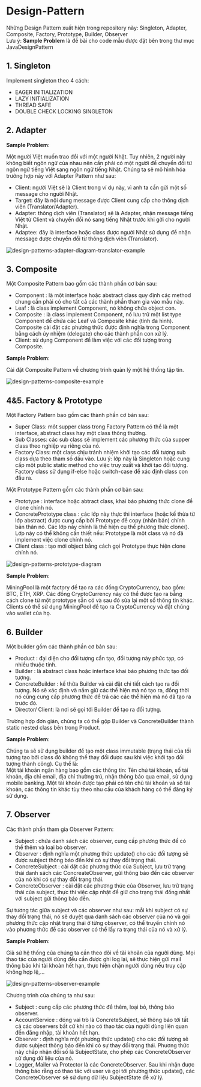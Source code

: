 # Design-Pattern
Những Design Pattern xuất hiện trong repository này: Singleton, Adapter, Composite, Factory, Prototype, Builder, Observer  
Lưu ý: **Sample Problem** là đề bài cho code mẫu được đặt bên trong thư mục JavaDesignPattern  
## 1. Singleton
Implement singleton theo 4 cách:
  - EAGER INITIALIZATION
  - LAZY INITIALIZATION
  - THREAD SAFE
  - DOUBLE CHECK LOCKING SINGLETON

## 2. Adapter
**Sample Problem**:  

Một người Việt muốn trao đổi với một người Nhật. Tuy nhiên, 2 người này không biết ngôn ngữ của nhau nên cần phải có một người để chuyển đổi từ ngôn ngữ tiếng Việt sang ngôn ngữ tiếng Nhật. Chúng ta sẽ mô hình hóa trường hợp này với Adapter Pattern như sau:
  - Client: người Việt sẽ là Client trong ví dụ này, vì anh ta cần gửi một số message cho người Nhật.
  - Target: đây là nội dung message được Client cung cấp cho thông dịch viên (Translator/Adapter).
  - Adapter: thông dịch viên (Translator) sẽ là Adapter, nhận message tiếng Việt từ Client và chuyển đổi nó sang tiếng Nhật trước khi gởi cho người Nhật.
  - Adaptee: đây là interface hoặc class được người Nhật sử dụng để nhận message được chuyển đổi từ thông dịch viên (Translator).  

![design-patterns-adapter-diagram-translator-example](https://user-images.githubusercontent.com/60953757/78984804-5bbe7f80-7b51-11ea-9ff5-54b286d0e118.png)

## 3. Composite
Một Composite Pattern bao gồm các thành phần cơ bản sau:
  - Component : là một interface hoặc abstract class quy định các method chung cần phải có cho tất cả các thành phần tham gia vào mẫu này.
  - Leaf : là class implement Component, nó không chứa object con.
  - Composite : là class implement Component, nó lưu trữ một list type Component để chứa các Leaf và Composite khác (tính đa hình). Composite cài đặt các phương thức được định nghĩa trong Component bằng cách ủy nhiệm (delegate) cho các thành phần con xử lý.
  - Client: sử dụng Component để làm việc với các đối tượng trong Composite.  

**Sample Problem**:  

Cài đặt Composite Pattern về chương trình quản lý một hệ thống tập tin.  

![design-patterns-composite-example](https://user-images.githubusercontent.com/60953757/79002796-6db51800-7b7b-11ea-9747-8b4e287fe270.png)

## 4&5. Factory & Prototype
Một Factory Pattern bao gồm các thành phần cơ bản sau:
  - Super Class: môt supper class trong Factory Pattern có thể là một interface, abstract class hay một class thông thường.
  - Sub Classes: các sub class sẽ implement các phương thức của supper class theo nghiệp vụ riêng của nó.
  - Factory Class: một class chịu tránh nhiệm khởi tạo các đối tượng sub class dựa theo tham số đầu vào. Lưu ý: lớp này là Singleton hoặc cung cấp một public static method cho việc truy xuất và khởi tạo đối tượng. Factory class sử dụng if-else hoặc switch-case để xác định class con đầu ra.  

Một Prototype Pattern gồm các thành phần cơ bản sau:
  - Prototype : interface hoặc abtract class, khai báo phương thức clone để clone chính nó.
  - ConcretePrototype class : các lớp này thực thi interface (hoặc kế thừa từ lớp abstract) được cung cấp bởi Prototype để copy (nhân bản) chính bản thân nó. Các lớp này chính là thể hiện cụ thể phương thức clone(). Lớp này có thể không cần thiết nếu: Prototype là một class và nó đã implement việc clone chính nó.
  - Client class : tạo mới object bằng cách gọi Prototype thực hiện clone chính nó.  

![design-patterns-prototype-diagram](https://user-images.githubusercontent.com/60953757/79008922-968fda00-7b88-11ea-9fdc-445762c3a21a.png)  

**Sample Problem**:  

MiningPool là một factory để tạo ra các đồng CryptoCurrency, bao gồm: BTC, ETH, XRP. Các đồng CryptoCurrency này có thể được tạo ra bằng cách clone từ một prototype sẵn có và sau đó sửa lại một số thông tin khác. Clients có thể sử dụng MiningPool để tạo ra CryptoCurrency và đặt chúng vào wallet của họ.  

## 6. Builder

Một builder gồm các thành phần cơ bản sau:

  - Product : đại diện cho đối tượng cần tạo, đối tượng này phức tạp, có nhiều thuộc tính.
  - Builder : là abstract class hoặc interface khai báo phương thức tạo đối tượng.
  - ConcreteBuilder : kế thừa Builder và cài đặt chi tiết cách tạo ra đối tượng. Nó sẽ xác định và nắm giữ các thể hiện mà nó tạo ra, đồng thời nó cũng cung cấp phương thức để trả các các thể hiện mà nó đã tạo ra trước đó.
  - Director/ Client: là nơi sẽ gọi tới Builder để tạo ra đối tượng.  
  
Trường hợp đơn giản, chúng ta có thể gộp Builder và ConcreteBuilder thành static nested class bên trong Product.  

**Sample Problem**:  

Chúng ta sẽ sử dụng builder để tạo một class immutable (trạng thái của tối tượng tạo bởi class đó không thể thay đổi được sau khi việc khởi tạo đối tượng thành công). Cụ thể là:  
Một tài khoản ngân hàng bao gồm các thông tin: Tên chủ tài khoản, số tài khoản, địa chỉ email, địa chỉ thường trú, nhận thông báo qua email, sử dụng mobile banking. Một tài khoản được tạo phải có tên chủ tài khoản và số tài khoản, các thông tin khác tùy theo nhu cầu của khách hàng có thể đăng ký sử dụng.  

## 7. Observer

Các thành phần tham gia Observer Pattern:

  - Subject : chứa danh sách các observer,  cung cấp phương thức để có thể thêm và loại bỏ observer.
  - Observer : định nghĩa một phương thức update() cho các đối tượng sẽ được subject thông báo đến khi có sự thay đổi trạng thái.
  - ConcreteSubject : cài đặt các phương thức của Subject, lưu trữ trạng thái danh sách các ConcreateObserver, gửi thông báo đến các observer của nó khi có sự thay đổi trạng thái.
  - ConcreteObserver : cài đặt các phương thức của Observer, lưu trữ trạng thái của subject, thực thi việc cập nhật để giữ cho trạng thái đồng nhất với subject gửi thông báo đến.  
  
Sự tương tác giữa subject và các observer như sau: mỗi khi subject có sự thay đổi trạng thái, nó sẽ duyệt qua danh sách các observer của nó và gọi phương thức cập nhật trạng thái ở từng observer, có thể truyền chính nó vào phương thức để các observer có thể lấy ra trạng thái của nó và xử lý.  

**Sample Problem**: 

Giả sử hệ thống của chúng ta cần theo dõi về tài khoản của người dùng. Mọi thao tác của người dùng đều cần được ghi log lại, sẽ thực hiện gửi mail thông báo khi tài khoản hết hạn, thực hiện chặn người dùng nếu truy cập không hợp lệ,...

![design-patterns-observer-example](https://user-images.githubusercontent.com/60953757/79040941-35aee300-7c16-11ea-97ab-63b3c998a76b.png)  

Chương trình của chúng ta như sau:

  - Subject : cung cấp các phương thức để thêm, loại bỏ, thông báo observer.
  - AccountService : đóng vai trò là ConcreteSubject, sẽ thông báo tới tất cả các observers bất cứ khi nào có thao tác của người dùng liên quan đến đăng nhập, tài khoản hết hạn.
  - Observer : định nghĩa một phương thức update() cho các đối tượng sẽ được subject thông báo đến khi có sự thay đổi trạng thái. Phương thức này chấp nhận đối số là SubjectState, cho phép các ConcreteObserver sử dụng dữ liệu của nó.
  - Logger, Mailer và Protector là các ConcreteObserver. Sau khi nhận được thông báo rằng có thao tác với user và gọi tới phương thức update(), các ConcreteObserver sẽ sử dụng dữ liệu SubjectState để xử lý.  

